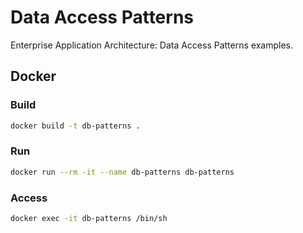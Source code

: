 # Data Access Patterns

Enterprise Application Architecture: Data Access Patterns examples.

## Docker

### Build

```bash
docker build -t db-patterns .
```

### Run

```bash
docker run --rm -it --name db-patterns db-patterns
```

### Access

```bash
docker exec -it db-patterns /bin/sh
```
